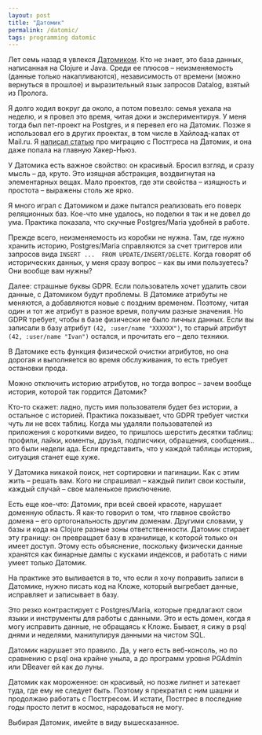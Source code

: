 ```yaml
---
layout: post
title: "Датомик"
permalink: /datomic/
tags: programming datomic
---
```


[datomic]: https://www.datomic.com/

[article]: /en/pg-to-datomic/

Лет семь назад я увлекся [Датомиком][datomic]. Кто не знает, это база данных,
написанная на Сlojure и Java. Среди ее плюсов – неизменяемость (данные только
накапливаются), независимость от времени (можно вернуться в прошлое) и
выразительный язык запросов Datalog, взятый из Пролога.

Я долго ходил вокруг да около, а потом повезло: семья уехала на неделю, и я
провел это время, читая доки и экспериментируя. У меня тогда был пет-проект на
Postgres, и я перевел его на Датомик. Позже я использовал его в других проектах,
в том числе в Хайлоад-капах от Mail.ru. Я [написал статью][article] про миграцию
с Постгреса на Датомик, и она даже попала на главную Хакер-Ньюз.

У Датомика есть важное свойство: он красивый. Бросил взгляд, и сразу мысль – да,
круто. Это изящная абстракция, воздвигнутая на элементарных вещах. Мало
проектов, где эти свойства – изящность и простота – выражены столь же ярко.

Я много играл с Датомиком и даже пытался реализовать его поверх реляционных
баз. Кое-что мне удалось, но поделки я так и не довел до ума. Практика показала,
что скучные Postgres/Maria удобней в работе.

Прежде всего, неизменяемость из коробки не нужна. Там, где нужно хранить
историю, Postgres/Maria справляются за счет триггеров или запросов вида `INSERT
...  FROM UPDATE/INSERT/DELETE`. Когда говорят об исторических данных, у меня
сразу вопрос – как вы ими пользуетесь? Они вообще вам нужны?

Далее: страшные буквы GDPR. Если пользователь хочет удалить свои данные, с
Датомиком будут проблемы. В Датомике атрибуты не меняются, а добавляются новые с
поздним временем. Поэтому, читая один и тот же атрибут в разное время, получим
разные значения. Но GDPR требует, чтобы в базе физически не было личных
данных. Если вы записали в базу атрибут `(42, :user/name "XXXXXX")`, то старый
атрибут `(42, :user/name "Ivan")` остался, и прочитать его – дело техники.

В Датомике есть функция физической очистки атрибутов, но она дорогая и
выполняется во время обслуживания, то есть требует остановки прода.

Можно отключить историю атрибутов, но тогда вопрос – зачем вообще история,
которой так гордится Датомик?

Кто-то скажет: ладно, пусть имя пользователя будет без истории, а остальное с
историей. Практика показывает, что GDPR требует чистки чуть ли не всех
таблиц. Когда мы удаляли пользователей из приложения с короткими видео, то
пришлось шерстить десятки таблиц: профили, лайки, коменты, друзья, подписчики,
обращения, сообщения... это были недели ада. Если представить, что у каждой
таблицы история, ситуация станет еще хуже.

У Датомика никакой поиск, нет сортировки и пагинации. Как с этим жить – решать
вам. Кого ни спрашивал – каждый пилит свои костыли, каждый случай – свое
маленькое приключение.

Есть еще кое-что: Датомик, при всей своей красоте, нарушает доменную область. Я
как-то говорил о том, что главное свойство домена – его ортогональность другим
доменам. Другими словами, у базы и кода на Сlojure разные зоны
ответственности. Датомик стирает эту границу: он превращает базу в хранилище, к
которой только он имеет доступ. Этому есть объяснение, поскольку физически
данные хранятся как бинарные дампы с кусками индексов, и работать с ними умеет
только Датомик.

На практике это выливается в то, что если я хочу поправить записи в Датомике,
нужно писать код на Кложе, который выгребает данные, исправляет и записывает в
базу.

Это резко контрастирует с Postgres/Maria, которые предлагают свои языки и
инструменты для работы с данными. Это и есть домен, когда я могу исправить
данные, не обращаясь к Кложе. Бывает, я сижу в psql днями и неделями,
манипулируя данными на чистом SQL.

Датомик нарушает это правило. Да, у него есть веб-консоль, но по сравнению с
psql она крайне уныла, а до программ уровня PGAdmin или DBeaver ей как до луны.

Датомик как мороженное: он красивый, но позже липнет и затекает туда, где ему не
следует быть. Поэтому я прекратил с ним шашни и продолжаю работать с
Постгресом. И кстати, Постгрес в последние годы просто летит в космос,
нарадоваться не могу.

Выбирая Датомик, имейте в виду вышесказанное.
